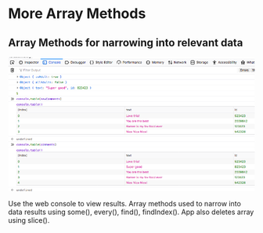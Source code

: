 # More Array Methods

## Array Methods for narrowing into relevant data

![screenshot](image/arrayConsole.png)

<p>Use the web console to view results. Array methods used to narrow into data results using some(), every(), find(), findIndex().  App also deletes array using slice().</p>